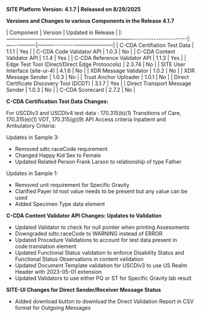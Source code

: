 **SITE Platform Version: 4.1.7 | Released on 8/29/2025**
 
**Versions and Changes to various Components in the Release 4.1.7**
 
 
| Component                                      | Version | Updated in Release |
|:————————————————————————-----------------------|:—---———:|———---------———————:|
| C-CDA Certifiation Test Data                   | 1.1.1   | Yes                |
| C-CDA Code Validator API                       | 1.0.3   | No                 |
| C-CDA Content Validator API                    | 1.1.4   | Yes                |
| C-CDA Reference Validator API                  | 1.1.3   | Yes                |
| Edge Test Tool (Direct/Direct Edge Protoocols) | 2.3.74  | No                 |
| SITE User Interface (site-ui-4)                | 4.1.6   | No                 |
| XDR Message Validator                          | 1.0.2   | No                 |
| XDR Message Sender                             | 1.0.3   | No                 |
| Trust Anchor Uploader                          | 1.0.1   | No                 |
| Direct Certificate Discovery Tool (DCDT)       | 3.1.7   | Yes                |
| Direct Transport Message Sender                | 1.0.3   | No                 |
| C-CDA Scorecard                                | 2.7.2   | No                 |
 
 
**C-CDA Certification Test Data Changes:**
 
For USCDIv3 and USCDIv4 test data : 
170.315(b)(1) Transitions of Care, 170.315(e)(1) VDT, 170.315(g)(9) API Access criteria Inpatient and Ambulatory Criteria:
 
Updates in Sample 3:
 - Removed sdtc:raceCode requirement
 - Changed Happy Kid Sex to Female
 - Updated Related Person Frank Larson to relationship of type Father 
 
Updates in Sample 1: 
 - Removed unit requirement for Specific Gravity
 - Clarified Payer Id root value needs to be present but any value can be used 
 - Added Specimen Type data element 
 
 
**C-CDA Content Validator API Changes: Updates to Validation**
 - Updated Validator to check for null pointer when printing Assessments
 - Downgraded sdtc:raceCode to WARNING instead of ERROR 
 - Updated Procedure Validations to account for test data present in code.translation element
 - Updated Functional Status validation to enforce Disability Status and Functional Status Observations in content validation
 - Updated Document Template validation for USCDIv3 to use US Realm Header with  2023-05-01 extension
 - Updated Validators to use either PQ or ST for Specific Gravity lab result
 
**SITE-UI Changes for Direct Sender/Receiver Message Status** 
 - Added download button to download the Direct Validation Report in CSV format for Outgoing Messages
